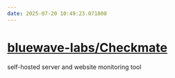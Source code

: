 ```yaml
---
date: 2025-07-20 10:49:23.071800
---
```


# [bluewave-labs/Checkmate](https://github.com/bluewave-labs/Checkmate)

self-hosted server and website monitoring tool